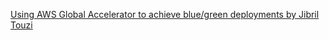 
[Using AWS Global Accelerator to achieve blue/green deployments by Jibril Touzi](https://aws.amazon.com/blogs/networking-and-content-delivery/using-aws-global-accelerator-to-achieve-blue-green-deployments/)